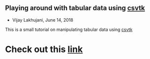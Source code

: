 ## Playing around with tabular data using [csvtk](https://bioinf.shenwei.me/csvtk/)

* Vijay Lakhujani, June 14, 2018

This is a small tutorial on manipulating tabular data using [csvtk](https://bioinf.shenwei.me/csvtk/)

# Check out this [link][1] 

[1]:https://github.com/lakhujanivijay/Playing_with_tabular_data/blob/master/my_experiments.md
